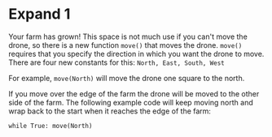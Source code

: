 # Expand 1
Your farm has grown! This space is not much use if you can't move the drone, so there is a new function `move()` that moves the drone. `move()` requires that you specify the direction in which you want the drone to move. There are four new constants for this: `North, East, South, West`

For example, `move(North)` will move the drone one square to the north.

If you move over the edge of the farm the drone will be moved to the other side of the farm.
The following example code will keep moving north and wrap back to the start when it reaches the edge of the farm:

`while True:
	move(North)`
